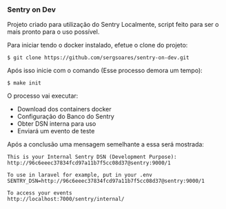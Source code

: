 ### Sentry on Dev

Projeto criado para utilização do Sentry Localmente, script feito para ser o mais pronto para o uso possível.

Para iniciar tendo o docker instalado, efetue o clone do projeto:

```
$ git clone https://github.com/sergsoares/sentry-on-dev.git
```

Após isso inicie com o comando (Esse processo demora um tempo):

```
$ make init
```

O processo vai executar: 
- Download dos containers docker
- Configuração do Banco do Sentry 
- Obter DSN interna para uso 
- Enviará um evento de teste 

Após a conclusão uma mensagem semelhante a essa será mostrada:

```
This is your Internal Sentry DSN (Development Purpose): 
http://96c6eeec37834fcd97a11b7f5cc08d37@sentry:9000/1

To use in laravel for example, put in your .env
SENTRY_DSN=http://96c6eeec37834fcd97a11b7f5cc08d37@sentry:9000/1

To access your events
http://localhost:7000/sentry/internal/
```
